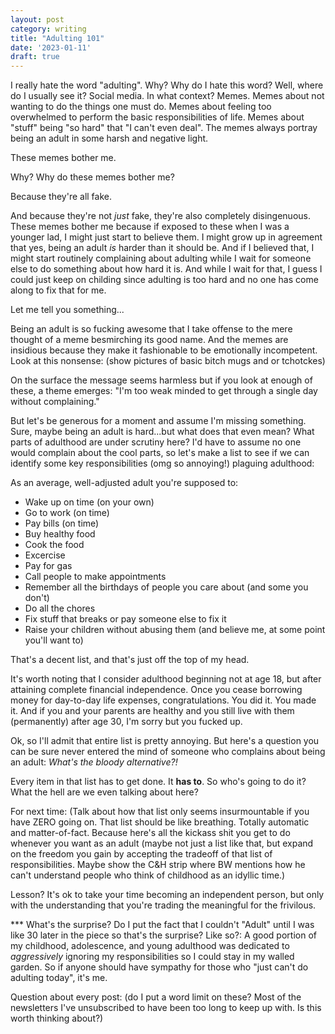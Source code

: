 ```yaml
---
layout: post
category: writing
title: "Adulting 101"
date: '2023-01-11'
draft: true
---
```


I really hate the word "adulting". Why? Why do I hate this word? Well, where do I usually see it? Social media. In what context? Memes. Memes about not wanting to do the things one must do. Memes about feeling too overwhelmed to perform the basic responsibilities of life. Memes about "stuff" being "so hard" that "I can't even deal". The memes always portray being an adult in some harsh and negative light.

These memes bother me.

Why? Why do these memes bother me?

Because they're all fake.

And because they're not _just_ fake, they're also completely disingenuous. These memes bother me because if exposed to these when I was a younger lad, I might just start to believe them. I might grow up in agreement that yes, being an adult _is_ harder than it should be. And if I believed that, I might start routinely complaining about adulting while I wait for someone else to do something about how hard it is. And while I wait for that, I guess I could just keep on childing since adulting is too hard and no one has come along to fix that for me.

Let me tell you something...

Being an adult is so fucking awesome that I take offense to the mere thought of a meme besmirching its good name. And the memes are insidious because they make it fashionable to be emotionally incompetent. Look at this nonsense: (show pictures of basic bitch mugs and or tchotckes)

On the surface the message seems harmless but if you look at enough of these, a theme emerges: "I'm too weak minded to get through a single day without complaining." 

But let's be generous for a moment and assume I'm missing something. Sure, maybe being an adult is hard...but what does that even mean? What parts of adulthood are under scrutiny here? I'd have to assume no one would complain about the cool parts, so let's make a list to see if we can identify some key responsibilities (omg so annoying!) plaguing adulthood:

As an average, well-adjusted adult you're supposed to:
* Wake up on time (on your own)
* Go to work (on time)
* Pay bills (on time)
* Buy healthy food
* Cook the food
* Excercise
* Pay for gas
* Call people to make appointments
* Remember all the birthdays of people you care about (and some you don't)
* Do all the chores
* Fix stuff that breaks or pay someone else to fix it
* Raise your children without abusing them (and believe me, at some point you'll want to)

That's a decent list, and that's just off the top of my head. 

It's worth noting that I consider adulthood beginning not at age 18, but after attaining complete financial independence. Once you cease borrowing money for day-to-day life expenses, congratulations. You did it. You made it. And if you and your parents are healthy and you still live with them (permanently) after age 30, I'm sorry but you fucked up.

Ok, so I'll admit that entire list is pretty annoying. But here's a question you can be sure never entered the mind of someone who complains about being an adult: *What's the bloody alternative?!* 

Every item in that list has to get done. It **has to**. So who's going to do it? What the hell are we even talking about here?

For next time: (Talk about how that list only seems insurmountable if you have ZERO going on. That list should be like breathing. Totally automatic and matter-of-fact. Because here's all the kickass shit you get to do whenever you want as an adult (maybe not just a list like that, but expand on the freedom you gain by accepting the tradeoff of that list of responsibilities. Maybe show the C&H strip where BW mentions how he can't understand people who think of childhood as an idyllic time.)




Lesson?
It's ok to take your time becoming an independent person, but only with the understanding that you're trading the meaningful for the frivilous.

*** What's the surprise? Do I put the fact that I couldn't "Adult" until I was like 30 later in the piece so that's the surprise?
Like so?: A good portion of my childhood, adolescence, and young adulthood was dedicated to _aggressively_ ignoring my responsibilities so I could stay in my walled garden. So if anyone should have sympathy for those who "just can't do adulting today", it's me.

Question about every post: (do I put a word limit on these? Most of the newsletters I've unsubscribed to have been too long to keep up with. Is this worth thinking about?)
